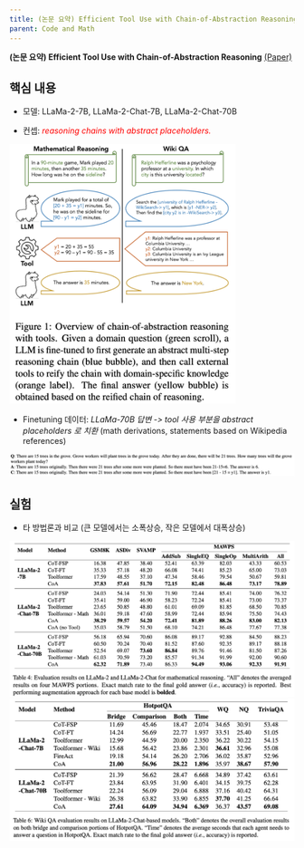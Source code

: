 ```yaml
---
title: (논문 요약) Efficient Tool Use with Chain-of-Abstraction Reasoning
parent: Code and Math
---
```


**(논문 요약) Efficient Tool Use with Chain-of-Abstraction Reasoning** [(Paper)](https://arxiv.org/pdf/2401.17464.pdf)

## 핵심 내용

- 모델: LLaMa-2-7B, LLaMa-2-Chat-7B, LLaMa-2-Chat-70B

- 컨셉: <span style="color:red"> *reasoning chains with abstract placeholders.* </span>  
<img src="/data/papers/coa/concept.png" width="400" />

- Finetuning 데이터: *LLaMa-70B 답변 -> tool 사용 부분을 abstract placeholders 로 치환* (math derivations, statements based on Wikipedia references)
<img src="/data/papers/coa/data.png" width="800" />

## 실험
- 타 방법론과 비교 (큰 모델에서는 소폭상승, 작은 모델에서 대폭상승)  
<img src="/data/papers/coa/result.png" width="800" />
<img src="/data/papers/coa/result2.png" width="800" />

